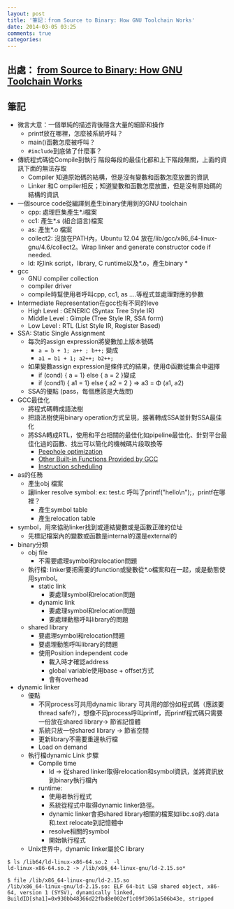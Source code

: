 ```yaml
---
layout: post
title: '筆記：from Source to Binary: How GNU Toolchain Works'
date: 2014-03-05 03:25
comments: true
categories: 
---
```

## 出處： [from Source to Binary: How GNU Toolchain Works](http://www.slideshare.net/jserv/from-source-to-binary-how-gnu-toolchain-works)

## 筆記

* 微言大意：一個單純的描述背後隱含大量的細節和操作
    * printf放在哪裡，怎麼被系統呼叫？
    * main()函數怎麼被呼叫？
    * `#include`到底做了什麼事？
* 傳統程式碼從Compile到執行 階段每段的最佳化都和上下階段無關，上面的資訊下面的無法存取
    * Compiler 知道原始碼的結構，但是沒有變數和函數怎麼放置的資訊
    * Linker 和C ompiler相反；知道變數和函數怎麼放置，但是沒有原始碼的結構的資訊
* 一個source code從編譯到產生binary使用到的GNU toolchain
    * cpp: 處理巨集產生*.i檔案
    * cc1: 產生*.s (組合語言)檔案
    * as:  產生*.o 檔案
    * collect2:  沒放在PATH內，Ubuntu 12.04 放在/lib/gcc/x86_64-linux-gnu/4.6/collect2。Wrap linker and generate constructor code if needed.
    * ld: 吃link script，library, C runtime以及*.o，產生binary  * 
* gcc
    * GNU compiler collection
    * compiler driver
    * compile時幫使用者呼叫cpp, cc1, as ....等程式並處理對應的參數
* Intermediate Representation在gcc也有不同的leve
    * High Level : GENERIC (Syntax Tree Style IR)
    * Middle Level : Gimple (Tree Style IR, SSA form) 
    * Low Level : RTL (List Style IR, Register Based)
* SSA: Static Single Assignment
    * 每次的assign expression將變數加上版本號碼
        * `a = b + 1; a++ ; b++;` 變成
        * `a1 = b1 + 1; a2++; b2++;`
    * 如果變數assign expression是條件式的結果，使用Φ函數從集合中選擇
        * if (cond) { a = 1} else { a = 2 }變成
        * if (cond1) { a1 = 1} else { a2 = 2 } => a3 = Φ (a1, a2)
    * SSA的優點 (pass，每個應該是大哉問)
* GCC最佳化
    * 將程式碼轉成語法樹
    * 把語法樹使用binary operation方式呈現，接著轉成SSA並針對SSA最佳化
    * 將SSA轉成RTL，使用和平台相關的最佳化如pipeline最佳化、針對平台最佳化過的函數、找出可以簡化的機械碼片段取換等
        * [Peephole optimization](http://en.wikipedia.org/wiki/Peephole_optimization)
        * [Other Built-in Functions Provided by GCC](http://gcc.gnu.org/onlinedocs/gcc/Other-Builtins.html)
        * [Instruction scheduling](http://en.wikipedia.org/wiki/Instruction_scheduling)
* as的任務
    * 產生obj 檔案
     * 讓linker resolve symbol: ex: test.c 呼叫了printf("hello\n");，printf在哪裡？
        * 產生symbol table
        * 產生relocation table
* symbol，用來協助linker找到或連結變數或是函數正確的位址
    * 先標記檔案內的變數或函數是internal的還是external的
* binary分類
    * obj file
        * 不需要處理symbol和relocation問題
    * 執行檔: linker要把需要的function或變數從*.o檔案和在一起，或是動態使用symbol。
        * static link
            * 要處理symbol和relocation問題 
        * dynamic link
            * 要處理symbol和relocation問題
            * 要處理動態呼叫library的問題
    * shared library
        * 要處理symbol和relocation問題
        * 要處理動態呼叫library的問題
        * 使用Position independent code
          * 載入時才確認address
          * global variable使用base + offset方式
          * 會有overhead
* dynamic linker
    * 優點
        * 不同process可共用dynamic library 可共用的部份如程式碼（應該要thread safe?），想像不同process呼叫printf，而printf程式碼只需要一份放在shared library-> 節省記憶體
        * 系統只放一份shared library -> 節省空間
        * 更新library不需要重邊執行檔
        * Load on demand
    * 執行檔dynamic Link 步驟
        * Compile time
            * ld -> 從shared linker取得relocation和symbol資訊，並將資訊放到binary執行檔內
        * runtime:
            * 使用者執行程式
            * 系統從程式中取得dynamic linker路徑。
            * dynamic linker會把shared library相關的檔案如libc.so的.data和.text relocate到記憶體中
            * resolve相關的symbol
            * 開始執行程式
    * Unix世界中，dynamic linker屬於C library

```text Ubuntu 12.04 64-bit dynamic linker
$ ls /lib64/ld-linux-x86-64.so.2  -l
ld-linux-x86-64.so.2 -> /lib/x86_64-linux-gnu/ld-2.15.so*

$ file /lib/x86_64-linux-gnu/ld-2.15.so
/lib/x86_64-linux-gnu/ld-2.15.so: ELF 64-bit LSB shared object, x86-64, version 1 (SYSV), dynamically linked, BuildID[sha1]=0x930bb48366d22fbd8e002ef1c09f3061a506b43e, stripped
```

